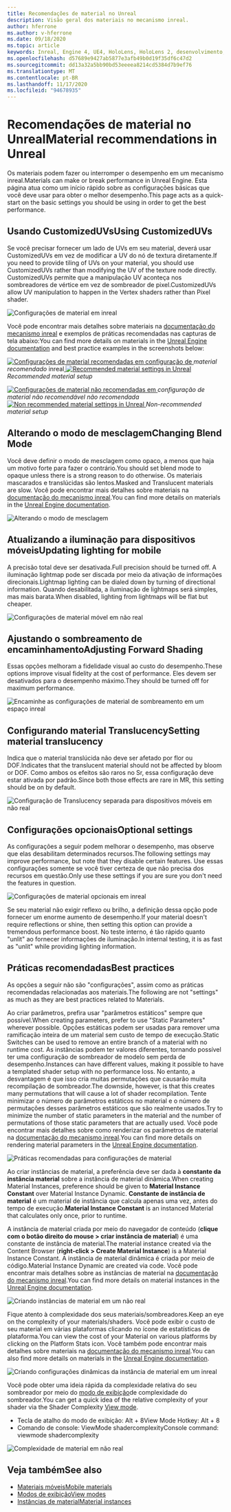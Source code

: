 ```yaml
---
title: Recomendações de material no Unreal
description: Visão geral dos materiais no mecanismo inreal.
author: hferrone
ms.author: v-hferrone
ms.date: 09/18/2020
ms.topic: article
keywords: Inreal, Engine 4, UE4, HoloLens, HoloLens 2, desenvolvimento, materiais, documentação, guias, recursos, hologramas, desenvolvimento de jogos, headset de realidade misturada, headset de realidade mista do Windows, headset da realidade virtual
ms.openlocfilehash: d57689e9427ab5877e3afb49b0d19f35df6c47d2
ms.sourcegitcommit: dd13a32a5bb90bd53eeeea8214cd5384d7b9ef76
ms.translationtype: MT
ms.contentlocale: pt-BR
ms.lasthandoff: 11/17/2020
ms.locfileid: "94678935"
---
```

# <a name="material-recommendations-in-unreal"></a><span data-ttu-id="dfb14-104">Recomendações de material no Unreal</span><span class="sxs-lookup"><span data-stu-id="dfb14-104">Material recommendations in Unreal</span></span>

<span data-ttu-id="dfb14-105">Os materiais podem fazer ou interromper o desempenho em um mecanismo inreal.</span><span class="sxs-lookup"><span data-stu-id="dfb14-105">Materials can make or break performance in Unreal Engine.</span></span> <span data-ttu-id="dfb14-106">Esta página atua como um início rápido sobre as configurações básicas que você deve usar para obter o melhor desempenho.</span><span class="sxs-lookup"><span data-stu-id="dfb14-106">This page acts as a quick-start on the basic settings you should be using in order to get the best performance.</span></span>

## <a name="using-customizeduvs"></a><span data-ttu-id="dfb14-107">Usando CustomizedUVs</span><span class="sxs-lookup"><span data-stu-id="dfb14-107">Using CustomizedUVs</span></span>

<span data-ttu-id="dfb14-108">Se você precisar fornecer um lado de UVs em seu material, deverá usar CustomizedUVs em vez de modificar a UV do nó de textura diretamente.</span><span class="sxs-lookup"><span data-stu-id="dfb14-108">If you need to provide tiling of UVs on your material, you should use CustomizedUVs rather than modifying the UV of the texture node directly.</span></span> <span data-ttu-id="dfb14-109">CustomizedUVs permite que a manipulação UV aconteça nos sombreadores de vértice em vez de sombreador de pixel.</span><span class="sxs-lookup"><span data-stu-id="dfb14-109">CustomizedUVs allow UV manipulation to happen in the Vertex shaders rather than Pixel shader.</span></span> 

![Configurações de material em inreal](images/unreal-materials-img-01c.png)

<span data-ttu-id="dfb14-111">Você pode encontrar mais detalhes sobre materiais na [documentação do mecanismo inreal](https://docs.unrealengine.com/Platforms/Mobile/Materials/index.html) e exemplos de práticas recomendadas nas capturas de tela abaixo:</span><span class="sxs-lookup"><span data-stu-id="dfb14-111">You can find more details on materials in the [Unreal Engine documentation](https://docs.unrealengine.com/Platforms/Mobile/Materials/index.html) and best practice examples in the screenshots below:</span></span>

<span data-ttu-id="dfb14-112">[ ![ Configurações de material recomendadas em ](images/unreal-materials-img-01.png) configuração de ](images/unreal-materials-img-01.png#lightbox) 
 *material recomendado* inreal</span><span class="sxs-lookup"><span data-stu-id="dfb14-112">[ ![Recommended material settings in Unreal](images/unreal-materials-img-01.png) ](images/unreal-materials-img-01.png#lightbox)
*Recommended material setup*</span></span>

<span data-ttu-id="dfb14-113">[ ![ Configurações de material não recomendadas em ](images/unreal-materials-img-01b.png) ](images/unreal-materials-img-01b.png#lightbox) 
 *configuração de material não recomendável não recomendada*</span><span class="sxs-lookup"><span data-stu-id="dfb14-113">[ ![Non recommended material settings in Unreal](images/unreal-materials-img-01b.png) ](images/unreal-materials-img-01b.png#lightbox)
*Non-recommended material setup*</span></span>

## <a name="changing-blend-mode"></a><span data-ttu-id="dfb14-114">Alterando o modo de mesclagem</span><span class="sxs-lookup"><span data-stu-id="dfb14-114">Changing Blend Mode</span></span>

<span data-ttu-id="dfb14-115">Você deve definir o modo de mesclagem como opaco, a menos que haja um motivo forte para fazer o contrário.</span><span class="sxs-lookup"><span data-stu-id="dfb14-115">You should set blend mode to opaque unless there is a strong reason to do otherwise.</span></span> <span data-ttu-id="dfb14-116">Os materiais mascarados e translúcidas são lentos.</span><span class="sxs-lookup"><span data-stu-id="dfb14-116">Masked and Translucent materials are slow.</span></span> <span data-ttu-id="dfb14-117">Você pode encontrar mais detalhes sobre materiais na [documentação do mecanismo inreal](https://docs.unrealengine.com/Platforms/Mobile/Materials/index.html).</span><span class="sxs-lookup"><span data-stu-id="dfb14-117">You can find more details on materials in the [Unreal Engine documentation](https://docs.unrealengine.com/Platforms/Mobile/Materials/index.html).</span></span>

![Alterando o modo de mesclagem](images/unreal-materials-img-02.jpg)

## <a name="updating-lighting-for-mobile"></a><span data-ttu-id="dfb14-119">Atualizando a iluminação para dispositivos móveis</span><span class="sxs-lookup"><span data-stu-id="dfb14-119">Updating lighting for mobile</span></span>

<span data-ttu-id="dfb14-120">A precisão total deve ser desativada.</span><span class="sxs-lookup"><span data-stu-id="dfb14-120">Full precision should be turned off.</span></span> <span data-ttu-id="dfb14-121">A iluminação lightmap pode ser discada por meio da ativação de informações direcionais.</span><span class="sxs-lookup"><span data-stu-id="dfb14-121">Lightmap lighting can be dialed down by turning of directional information.</span></span> <span data-ttu-id="dfb14-122">Quando desabilitada, a iluminação de lightmaps será simples, mas mais barata.</span><span class="sxs-lookup"><span data-stu-id="dfb14-122">When disabled, lighting from lightmaps will be flat but cheaper.</span></span>

![Configurações de material móvel em não real](images/unreal-materials-img-03.jpg)

## <a name="adjusting-forward-shading"></a><span data-ttu-id="dfb14-124">Ajustando o sombreamento de encaminhamento</span><span class="sxs-lookup"><span data-stu-id="dfb14-124">Adjusting Forward Shading</span></span>

<span data-ttu-id="dfb14-125">Essas opções melhoram a fidelidade visual ao custo do desempenho.</span><span class="sxs-lookup"><span data-stu-id="dfb14-125">These options improve visual fidelity at the cost of performance.</span></span> <span data-ttu-id="dfb14-126">Eles devem ser desativados para o desempenho máximo.</span><span class="sxs-lookup"><span data-stu-id="dfb14-126">They should be turned off for maximum performance.</span></span>

![Encaminhe as configurações de material de sombreamento em um espaço inreal](images/unreal-materials-img-04.jpg)

## <a name="setting-material-translucency"></a><span data-ttu-id="dfb14-128">Configurando material Translucency</span><span class="sxs-lookup"><span data-stu-id="dfb14-128">Setting material translucency</span></span>

<span data-ttu-id="dfb14-129">Indica que o material translúcida não deve ser afetado por flor ou DOF.</span><span class="sxs-lookup"><span data-stu-id="dfb14-129">Indicates that the translucent material should not be affected by bloom or DOF.</span></span> <span data-ttu-id="dfb14-130">Como ambos os efeitos são raros no Sr, essa configuração deve estar ativada por padrão.</span><span class="sxs-lookup"><span data-stu-id="dfb14-130">Since both those effects are rare in MR, this setting should be on by default.</span></span>

![Configuração de Translucency separada para dispositivos móveis em não real](images/unreal-materials-img-05.jpg)

## <a name="optional-settings"></a><span data-ttu-id="dfb14-132">Configurações opcionais</span><span class="sxs-lookup"><span data-stu-id="dfb14-132">Optional settings</span></span>

<span data-ttu-id="dfb14-133">As configurações a seguir podem melhorar o desempenho, mas observe que elas desabilitam determinados recursos.</span><span class="sxs-lookup"><span data-stu-id="dfb14-133">The following settings may improve performance, but note that they disable certain features.</span></span> <span data-ttu-id="dfb14-134">Use essas configurações somente se você tiver certeza de que não precisa dos recursos em questão.</span><span class="sxs-lookup"><span data-stu-id="dfb14-134">Only use these settings if you are sure you don't need the features in question.</span></span>

![Configurações de material opcionais em inreal](images/unreal-materials-img-06.jpg)

<span data-ttu-id="dfb14-136">Se seu material não exigir reflexo ou brilho, a definição dessa opção pode fornecer um enorme aumento de desempenho.</span><span class="sxs-lookup"><span data-stu-id="dfb14-136">If your material doesn't require reflections or shine, then setting this option can provide a tremendous performance boost.</span></span> <span data-ttu-id="dfb14-137">No teste interno, é tão rápido quanto "unlit" ao fornecer informações de iluminação.</span><span class="sxs-lookup"><span data-stu-id="dfb14-137">In internal testing, it is as fast as "unlit" while providing lighting information.</span></span>

## <a name="best-practices"></a><span data-ttu-id="dfb14-138">Práticas recomendadas</span><span class="sxs-lookup"><span data-stu-id="dfb14-138">Best practices</span></span>

<span data-ttu-id="dfb14-139">As opções a seguir não são "configurações", assim como as práticas recomendadas relacionadas aos materiais.</span><span class="sxs-lookup"><span data-stu-id="dfb14-139">The following are not "settings" as much as they are best practices related to Materials.</span></span>

<span data-ttu-id="dfb14-140">Ao criar parâmetros, prefira usar "parâmetros estáticos" sempre que possível.</span><span class="sxs-lookup"><span data-stu-id="dfb14-140">When creating parameters, prefer to use "Static Parameters" wherever possible.</span></span> <span data-ttu-id="dfb14-141">Opções estáticas podem ser usadas para remover uma ramificação inteira de um material sem custo de tempo de execução.</span><span class="sxs-lookup"><span data-stu-id="dfb14-141">Static Switches can be used to remove an entire branch of a material with no runtime cost.</span></span> <span data-ttu-id="dfb14-142">As instâncias podem ter valores diferentes, tornando possível ter uma configuração de sombreador de modelo sem perda de desempenho.</span><span class="sxs-lookup"><span data-stu-id="dfb14-142">Instances can have different values, making it possible to have a templated shader setup with no performance loss.</span></span> <span data-ttu-id="dfb14-143">No entanto, a desvantagem é que isso cria muitas permutações que causarão muita recompilação de sombreador.</span><span class="sxs-lookup"><span data-stu-id="dfb14-143">The downside, however, is that this creates many permutations that will cause a lot of shader recompilation.</span></span> <span data-ttu-id="dfb14-144">Tente minimizar o número de parâmetros estáticos no material e o número de permutações desses parâmetros estáticos que são realmente usados.</span><span class="sxs-lookup"><span data-stu-id="dfb14-144">Try to minimize the number of static parameters in the material and the number of permutations of those static parameters that are actually used.</span></span> <span data-ttu-id="dfb14-145">Você pode encontrar mais detalhes sobre como renderizar os parâmetros de material na [documentação do mecanismo inreal](https://docs.unrealengine.com/Engine/Rendering/Materials/ExpressionReference/Parameters/index.html#staticswitchparameter).</span><span class="sxs-lookup"><span data-stu-id="dfb14-145">You can find more details on rendering material parameters in the [Unreal Engine documentation](https://docs.unrealengine.com/Engine/Rendering/Materials/ExpressionReference/Parameters/index.html#staticswitchparameter).</span></span>

![Práticas recomendadas para configurações de material](images/unreal-materials-img-07.jpg)

<span data-ttu-id="dfb14-147">Ao criar instâncias de material, a preferência deve ser dada à **constante da instância material** sobre a instância de material dinâmica.</span><span class="sxs-lookup"><span data-stu-id="dfb14-147">When creating Material Instances, preference should be given to **Material Instance Constant** over Material Instance Dynamic.</span></span> <span data-ttu-id="dfb14-148">**Constante de instância de material** é um material de instância que calcula apenas uma vez, antes do tempo de execução.</span><span class="sxs-lookup"><span data-stu-id="dfb14-148">**Material Instance Constant** is an instanced Material that calculates only once, prior to runtime.</span></span>

<span data-ttu-id="dfb14-149">A instância de material criada por meio do navegador de conteúdo (**clique com o botão direito do mouse > criar instância de material**) é uma constante de instância de material.</span><span class="sxs-lookup"><span data-stu-id="dfb14-149">The material instance created via the Content Browser (**right-click > Create Material Instance**) is a Material Instance Constant.</span></span> <span data-ttu-id="dfb14-150">A instância de material dinâmica é criada por meio de código.</span><span class="sxs-lookup"><span data-stu-id="dfb14-150">Material Instance Dynamic are created via code.</span></span> <span data-ttu-id="dfb14-151">Você pode encontrar mais detalhes sobre as instâncias de material na [documentação do mecanismo inreal](https://docs.unrealengine.com/Engine/Rendering/Materials/MaterialInstances/index.html).</span><span class="sxs-lookup"><span data-stu-id="dfb14-151">You can find more details on material instances in the [Unreal Engine documentation](https://docs.unrealengine.com/Engine/Rendering/Materials/MaterialInstances/index.html).</span></span>

![Criando instâncias de material em um não real](images/unreal-materials-img-08.png)

<span data-ttu-id="dfb14-153">Fique atento à complexidade dos seus materiais/sombreadores.</span><span class="sxs-lookup"><span data-stu-id="dfb14-153">Keep an eye on the complexity of your materials/shaders.</span></span> <span data-ttu-id="dfb14-154">Você pode exibir o custo de seu material em várias plataformas clicando no ícone de estatísticas de plataforma.</span><span class="sxs-lookup"><span data-stu-id="dfb14-154">You can view the cost of your Material on various platforms by clicking on the Platform Stats icon.</span></span> <span data-ttu-id="dfb14-155">Você também pode encontrar mais detalhes sobre materiais na [documentação do mecanismo inreal](https://docs.unrealengine.com/Platforms/Mobile/Materials/index.html).</span><span class="sxs-lookup"><span data-stu-id="dfb14-155">You can also find more details on materials in the [Unreal Engine documentation](https://docs.unrealengine.com/Platforms/Mobile/Materials/index.html).</span></span>

![Criando configurações dinâmicas da instância de material em um inreal](images/unreal-materials-img-09.png)

<span data-ttu-id="dfb14-157">Você pode obter uma ideia rápida da complexidade relativa do seu sombreador por meio do [modo de exibição](https://docs.unrealengine.com/Engine/UI/LevelEditor/Viewports/ViewModes/index.html)de complexidade do sombreador.</span><span class="sxs-lookup"><span data-stu-id="dfb14-157">You can get a quick idea of the relative complexity of your shader via the Shader Complexity [View mode](https://docs.unrealengine.com/Engine/UI/LevelEditor/Viewports/ViewModes/index.html).</span></span>

* <span data-ttu-id="dfb14-158">Tecla de atalho do modo de exibição: Alt + 8</span><span class="sxs-lookup"><span data-stu-id="dfb14-158">View Mode Hotkey: Alt + 8</span></span>
* <span data-ttu-id="dfb14-159">Comando de console: ViewMode shadercomplexity</span><span class="sxs-lookup"><span data-stu-id="dfb14-159">Console command: viewmode shadercomplexity</span></span>

![Complexidade de material em não real](images/unreal-materials-img-10.png)

## <a name="see-also"></a><span data-ttu-id="dfb14-161">Veja também</span><span class="sxs-lookup"><span data-stu-id="dfb14-161">See also</span></span>
* [<span data-ttu-id="dfb14-162">Materiais móveis</span><span class="sxs-lookup"><span data-stu-id="dfb14-162">Mobile materials</span></span>](https://docs.unrealengine.com/Platforms/Mobile/Materials/index.html)
* [<span data-ttu-id="dfb14-163">Modos de exibição</span><span class="sxs-lookup"><span data-stu-id="dfb14-163">View modes</span></span>](https://docs.unrealengine.com/Engine/UI/LevelEditor/Viewports/ViewModes/index.html)
* [<span data-ttu-id="dfb14-164">Instâncias de material</span><span class="sxs-lookup"><span data-stu-id="dfb14-164">Material instances</span></span>](https://docs.unrealengine.com/Engine/Rendering/Materials/MaterialInstances/index.html)
